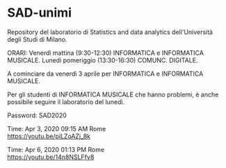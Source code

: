# SAD-unimi

Repository del laboratorio di Statistics and data analytics dell'Università degli Studi di Milano.

ORARI:
Venerdì mattina (9:30-12:30) INFORMATICA e INFORMATICA MUSICALE.
Lunedì pomeriggio (13:30-16:30) COMUNC. DIGITALE.

A cominciare da venerdì 3 aprile per INFORMATICA e INFORMATICA MUSICALE.

Per gli studenti di INFORMATICA MUSICALE che hanno problemi, è anche possibile seguire il laboratorio del lunedì. 

Password: SAD2020

Time: Apr 3, 2020 09:15 AM Rome  
https://youtu.be/piLZoAZj_8k

Time: Apr 6, 2020 01:13 PM Rome  
https://youtu.be/14n8NSLFfy8 
